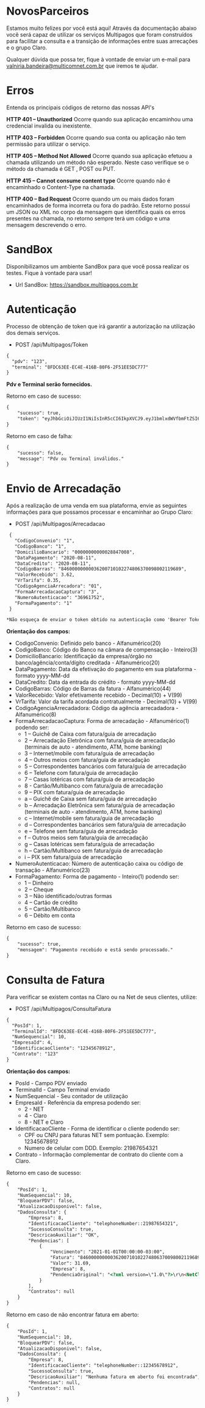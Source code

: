 # NovosParceiros

Estamos muito felizes por você está aqui!
Através da documentação abaixo você será capaz de utilizar os serviços Multipagos que foram construídos para facilitar a consulta e a transição de informações entre suas arrecações e o grupo Claro.

Qualquer dúvida que possa ter, fique à vontade de enviar um e-mail para valniria.bandeira@multicomnet.com.br que iremos te ajudar.

# Erros
Entenda os principais códigos de retorno das nossas API's

 
**HTTP 401 – Unauthorized**
Ocorre quando sua aplicação encaminhou uma credencial invalida ou inexistente.

**HTTP 403 – Forbidden**
Ocorre quando sua conta ou aplicação não tem permissão para utilizar o serviço.

**HTTP 405 – Method Not Allowed**
Ocorre quando sua aplicação efetuou a chamada utilizando um método não esperado. Neste caso verifique se o método da chamada é GET , POST ou PUT.

**HTTP 415 – Cannot consume content type**
Ocorre quando não é encaminhado o Content-Type na chamada.

**HTTP 400 – Bad Request**
Ocorre quando um ou mais dados foram encaminhados de forma incorreta ou fora do padrão. Este retorno possui um JSON ou XML no corpo da mensagem que identifica quais os erros presentes na chamada, no retorno sempre terá um código e uma mensagem descrevendo o erro.

# SandBox
Disponibilizamos um ambiente SandBox para que você possa realizar os testes. Fique à vontade para usar!
- Url SandBox: https://sandbox.multipagos.com.br


# Autenticação
Processo de obtenção de token que irá garantir a autorização na utilização dos demais serviços.
- POST /api/Multipagos/Token
```html
{
  "pdv": "123",
  "terminal": "8FDC63EE-EC4E-416B-80F6-2F51EE5DC777"
}
```
**Pdv e Terminal serão fornecidos.**

Retorno em caso de sucesso:
```html
{
    "sucesso": true,
    "token": "eyJhbGciOiJIUzI1NiIsInR5cCI6IkpXVCJ9.eyJ1bmlxdWVfbmFtZSI6IjEiLCJuYmYiOjE2MTU5MDg0MjQsImV4cCI6MTYxNTkwODQ4NCwiaWF0IjoxNjE1OTA4NDI0fQ.Iy7m-U1KPomjQTh2tN3X5gGXn6LvE3W4H3dBRnc5-7s"
}
```

Retorno em caso de falha:
```html
{
    "sucesso": false,
    "message": "Pdv ou Terminal inválidos."
}
```


# Envio de Arrecadação
Após a realização de uma venda em sua plataforma, envie as seguintes informações para que possamos processar e encaminhar ao Grupo Claro:

- POST /api/Multipagos/Arrecadacao
```html
 {
   "CodigoConvenio": "1",                                   
   "CodigoBanco": "1",
   "DomicilioBancario": "00000000000028847008",
   "DataPagamento": "2020-08-11",
   "DataCredito": "2020-08-11",
   "CodigoBarras": "84600000000036200710102274806370098002119689",
   "ValorRecebido": 3.62,
   "VrTarifa": 0.35,
   "CodigoAgenciaArrecadora": "01",
   "FormaArrecadacaoCaptura": "3",
   "NumeroAutenticacao": "36961752",
   "FormaPagamento": "1"
 }

*Não esqueça de enviar o token obtido na autenticação como 'Bearer Token'
```
**Orientação dos campos:**
- CodigoConvenio: Definido pelo banco - Alfanumérico(20)
- CodigoBanco: Código do Banco na câmara de compensação - Inteiro(3)
- DomicilioBancario: Identificação da empresa/órgão no banco/agência/conta/dígito creditada - Alfanumérico(20)
- DataPagamento: Data da efetivação do pagamento em sua plataforma - formato yyyy-MM-dd
- DataCredito: Data da entrada do crédito - formato yyyy-MM-dd
- CodigoBarras: Código de Barras da fatura - Alfanumérico(44)
- ValorRecebido: Valor efetivamente recebido - Decimal(10) + V(99)
- VrTarifa: Valor da tarifa acordada contratualmente - Decimal(10) + V(99)
- CodigoAgenciaArrecadadora: Código da agência arrecadadora - Alfanumérico(8) 
- FormaArrecadacaoCaptura: Forma de arrecadação - Alfanumérico(1) podendo ser:
  - 1 – Guichê de Caixa com fatura/guia de arrecadação
  - 2 – Arrecadação Eletrônica com fatura/guia de arrecadação (terminais de auto - atendimento, ATM, home banking)
  - 3 – Internet/mobile com fatura/guia de arrecadação
  - 4 – Outros meios com fatura/guia de arrecadação
  - 5 – Correspondentes bancários com fatura/guia de arrecadação
  - 6 – Telefone com fatura/guia de arrecadação
  - 7 – Casas lotéricas com fatura/guia de arrecadação
  - 8 - Cartão/Multibanco com fatura/guia de arrecadação
  - 9 – PIX com fatura/guia de arrecadação
  - a – Guichê de Caixa sem fatura/guia de arrecadação
  - b – Arrecadação Eletrônica sem fatura/guia de arrecadação (terminais de auto - atendimento, ATM, home banking)
  - c – Internet/mobile sem fatura/guia de arrecadação
  - d – Correspondentes bancários sem fatura/guia de arrecadação
  - e – Telefone sem fatura/guia de arrecadação
  - f – Outros meios sem fatura/guia de arrecadação
  - g – Casas lotéricas sem fatura/guia de arrecadação
  - h – Cartão/Multibanco sem fatura/guia de arrecadação
  - i – PIX sem fatura/guia de arrecadação 
- NumeroAutenticacao: Número de autenticação caixa ou código de transação - Alfanumérico(23)
- FormaPagamento: Forma de pagamento - Inteiro(1) podendo ser:
  - 1 – Dinheiro
  - 2 – Cheque
  - 3 – Não identificado/outras formas
  - 4 – Cartão de crédito
  - 5 – Cartão/Multibanco
  - 6 – Débito em conta

Retorno em caso de sucesso:
```html
{
    "sucesso": true,
    "mensagem": "Pagamento recebido e está sendo processado."
}
```


# Consulta de Fatura
Para verificar se existem contas na Claro ou na Net de seus clientes, utilize:

- POST /api/Multipagos/ConsultaFatura
```html
{
  "PosId": 1,
  "TerminalId": "8FDC63EE-EC4E-416B-80F6-2F51EE5DC777",
  "NumSequencial": 10,
  "EmpresaId": 4,
  "IdentificacaoCliente": "12345678912",
  "Contrato": "123"
}
```
**Orientação dos campos:**
- PosId - Campo PDV enviado
- TerminalId - Campo Terminal enviado
- NumSequencial - Seu contador de utilização
- EmpresaId - Referência da empresa podendo ser:
  - 2 - NET
  - 4 - Claro
  - 8 - NET e Claro
- IdentificacaoCliente - Forma de identificar o cliente podendo ser:
  - CPF ou CNPJ para faturas NET sem pontuação. Exemplo: 12345678912
  - Numero de celular com DDD. Exemplo: 21987654321
- Contrato - Informação complementar de contrato do cliente com a Claro.


Retorno em caso de sucesso:
```html
{
    "PosId": 1,
    "NumSequencial": 10,
    "BloquearPDV": false,
    "AtualizacaoDisponivel": false,
    "DadosConsulta": {
        "Empresa": 8,
        "IdentificacaoCliente": "telephoneNumber::21987654321",
        "SucessoConsulta": true,
        "DescricaoAuxiliar": "OK",
        "Pendencias": [
            {
                "Vencimento": "2021-01-01T00:00:00-03:00",
                "Fatura": "846000000000362007101022748063700980021196891234",
                "Valor": 31.69,
                "Empresa": 8,
                "PendenciaOriginal": "<?xml version=\"1.0\"?>\r\n<NetClaroFatura xmlns:xsi=\"http://www.w3.org/2001/XMLSchema-instance\" xmlns:xsd=\"http://www.w3.org/2001/XMLSchema\">\r\n  <paymentDueDate>2021-01-01T00:00:00-03:00</paymentDueDate>\r\n  <billCode>846000000000362007101022748063700980021196891234</billCode>\r\n  <name>NOME DO USUÁRIO AQUI</name>\r\n  <partyIdentificationNumber>12345678912</partyIdentificationNumber>\r\n</NetClaroFatura>"
            }
        ],
        "Contratos": null
    }
}
```


Retorno em caso de não encontrar fatura em aberto:
```html
{
    "PosId": 1,
    "NumSequencial": 10,
    "BloquearPDV": false,
    "AtualizacaoDisponivel": false,
    "DadosConsulta": {
        "Empresa": 8,
        "IdentificacaoCliente": "telephoneNumber::12345678912",
        "SucessoConsulta": true,
        "DescricaoAuxiliar": "Nenhuma fatura em aberto foi encontrada",
        "Pendencias": null,
        "Contratos": null
    }
}
```
